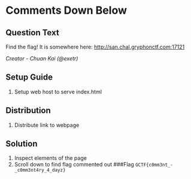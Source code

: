 # Comments Down Below

## Question Text
Find the flag! It is somewhere here: http://san.chal.gryphonctf.com:17121

*Creator - Chuan Kai (@exetr)*

## Setup Guide
1. Setup web host to serve index.html

## Distribution
1. Distribute link to webpage

## Solution
1. Inspect elements of the page
2. Scroll down to find flag commented out
###Flag
`GCTF{c0mm3nt_-_c0mm3nt4ry_4_dayz}`
